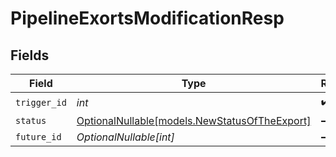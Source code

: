 # PipelineExortsModificationResp


## Fields

| Field                                                                              | Type                                                                               | Required                                                                           | Description                                                                        |
| ---------------------------------------------------------------------------------- | ---------------------------------------------------------------------------------- | ---------------------------------------------------------------------------------- | ---------------------------------------------------------------------------------- |
| `trigger_id`                                                                       | *int*                                                                              | :heavy_check_mark:                                                                 | N/A                                                                                |
| `status`                                                                           | [OptionalNullable[models.NewStatusOfTheExport]](../models/newstatusoftheexport.md) | :heavy_minus_sign:                                                                 | N/A                                                                                |
| `future_id`                                                                        | *OptionalNullable[int]*                                                            | :heavy_minus_sign:                                                                 | N/A                                                                                |
